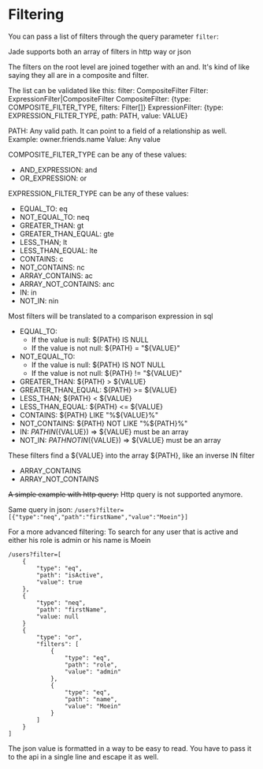 Filtering
=======
You can pass a list of filters through the query parameter `filter`:

Jade supports both an array of filters in http way or json

The filters on the root level are joined together with an and.
It's kind of like saying they all are in a composite and filter.

The list can be validated like this:
filter: CompositeFilter
Filter: ExpressionFilter|CompositeFilter
CompositeFilter: {type: COMPOSITE_FILTER_TYPE, filters: Filter[]}
ExpressionFilter: {type: EXPRESSION_FILTER_TYPE, path: PATH, value: VALUE}

PATH: Any valid path. It can point to a field of a relationship as well. Example: owner.friends.name
Value: Any value

COMPOSITE_FILTER_TYPE can be any of these values:
* AND_EXPRESSION: and
* OR_EXPRESSION: or

EXPRESSION_FILTER_TYPE can be any of these values:
* EQUAL_TO: eq
* NOT_EQUAL_TO: neq
* GREATER_THAN: gt
* GREATER_THAN_EQUAL: gte
* LESS_THAN; lt
* LESS_THAN_EQUAL: lte
* CONTAINS: c
* NOT_CONTAINS: nc
* ARRAY_CONTAINS: ac
* ARRAY_NOT_CONTAINS: anc
* IN: in
* NOT_IN: nin

Most filters will be translated to a comparison expression in sql
* EQUAL_TO: 
  * If the value is null: ${PATH} IS NULL
  * If the value is not null: ${PATH} = "${VALUE}"
* NOT_EQUAL_TO: 
  * If the value is null: ${PATH} IS NOT NULL
  * If the value is not null: ${PATH} != "${VALUE}" 
* GREATER_THAN: ${PATH} > ${VALUE}
* GREATER_THAN_EQUAL: ${PATH} >= ${VALUE}
* LESS_THAN; ${PATH} < ${VALUE}
* LESS_THAN_EQUAL: ${PATH} <= ${VALUE}
* CONTAINS: ${PATH} LIKE "%${VALUE}%"
* NOT_CONTAINS: ${PATH} NOT LIKE "%${PATH}%"
* IN: ${PATH} IN (${VALUE})   => ${VALUE} must be an array
* NOT_IN: ${PATH} NOT IN (${VALUE}) => ${VALUE} must be an array

These filters find a ${VALUE} into the array ${PATH}, like an inverse IN filter
* ARRAY_CONTAINS
* ARRAY_NOT_CONTAINS

~~A simple example with http query:~~
Http query is not supported anymore.

Same query in json:
`/users?filter=[{"type":"neq","path":"firstName","value":"Moein"}]`

For a more advanced filtering:
To search for any user that is active and either his role is admin or his name is Moein
```
/users?filter=[
    {
        "type": "eq",
        "path": "isActive",
        "value": true
    },
    {
        "type": "neq",
        "path": "firstName",
        "value: null    
    }
    {
        "type": "or",
        "filters": [
            {
                "type": "eq",
                "path": "role",
                "value": "admin"
            },
            {
                "type": "eq",
                "path": "name",
                "value": "Moein"
            }
        ]
    }
]
```
The json value is formatted in a way to be easy to read.
You have to pass it to the api in a single line and escape it as well.
